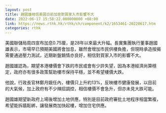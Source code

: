 ```yaml
---
layout: post
title: 趙國雄相信美國日前加息對買家入市影響不大
date: 2022-06-17 15:58:22.000000000 +08:00
link: https://news.rthk.hk/rthk/ch/component/k2/1653461-20220617.htm
categories: rthk
---
```


美國聯儲局周四宣布加息0.75厘，是28年以來最大升幅。長實集團執行董事趙國雄表示，市場早已預期美國將會加息，雖然會增加市民供樓負擔，但現時承造按揭需要通過壓力測試，近期新盤銷情亦良好，相信對買家入市的影響不大。

趙國雄認為，期望本港樓價會下跌的市民或會有少許失望，因為本港經濟尚算穩定，政府亦有很多政策幫助樓市保持平穩，並不希望樓價大跌。

他說，行政長官林鄭月娥任內，樓價只上升約13%，反映樓市健康發展，以目前的大氣候，加上政府有不少辣招調控，相信樓價不會急升，但亦未見大跌可能。

趙國雄期望新政府上場後增加土地供應，特別是目前政府審批土地程序相當繁複，希望能拆牆鬆綁，讓發展商加快起樓，增加住宅供應。
